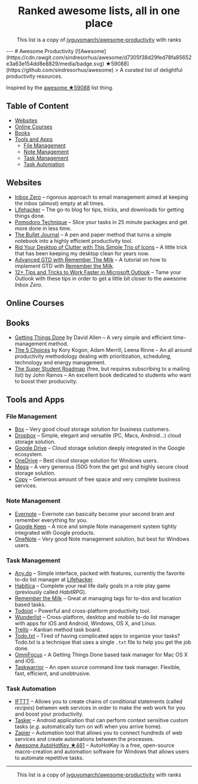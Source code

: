 <h1 align="center">
Ranked awesome lists, all in one place
</h1>
<p align="center">
	This list is a copy of <a href="http://github.com/jyguyomarch/awesome-productivity">jyguyomarch/awesome-productivity</a> with ranks
</p>
---
# Awesome Productivity [![Awesome](https://cdn.rawgit.com/sindresorhus/awesome/d7305f38d29fed78fa85652e3a63e154dd8e8829/media/badge.svg) ★59088](https://github.com/sindresorhus/awesome)
> A curated list of delightful productivity resources.

Inspired by the [awesome ★59088](https://github.com/sindresorhus/awesome) list thing.

## Table of Content

- [Websites](#websites)
- [Online Courses](#online-courses)
- [Books](#books)
- [Tools and Apps](#tools-and-apps)
  - [File Management](#file-management)
  - [Note Management](#note-management)
  - [Task Management](#task-management)
  - [Task Automation](#task-automation)

## Websites
- [Inbox Zero](http://www.43folders.com/izero) – rigorous approach to email management aimed at keeping the inbox (almost) empty at all times.
- [Lifehacker](http://lifehacker.com/) – The go-to blog for tips, tricks, and downloads for getting things done.
- [Pomodoro Technique](http://pomodorotechnique.com/) – Slice your tasks in 25 minute packages and get more done in less time.
- [The Bullet Journal](http://bulletjournal.com/) – A pen and paper method that turns a simple notebook into a highly efficient productivity tool.
- [Rid Your Desktop of Clutter with This Simple Trio of Icons](http://lifehacker.com/5901487/rid-your-desktop-of-clutter-with-this-simple-trio-of-icons) – A little trick that has been keeping my desktop clean for years now.
- [Advanced GTD with Remember The Milk](http://blog.rememberthemilk.com/post/116665489183/guest-post-advanced-gtd-with-remember-the-milk) – A tutorial on how to implement GTD with [Remember the Milk](https://www.rememberthemilk.com).
- [12+ Tips and Tricks to Work Faster in Microsoft Outlook](http://lifehacker.com/12-tips-and-tricks-to-work-faster-in-microsoft-outlook-1540483009) – Tame your Outlook with these tips in order to get a little bit closer to the awesome _Inbox Zero_.

## Online Courses

## Books

- [Getting Things Done](https://gettingthingsdone.com/store/product.php?productid=17035&cat=3&page) by David Allen – A very simple and efficient time-management method.
- [The 5 Choices](http://books.simonandschuster.ca/The-5-Choices/Kory-Kogon/9781476711713) by Kory Kogon, Adam Merrill, Leena Rinne – An all around productivity methodology dealing with prioritization, scheduling, technology and energy management.
- [The Super Student Roadmap](http://thestudentpower.com/subscribe/) (free, but requires subscribing to a mailing list) by John Ramos – An excellent book dedicated to students who want to boost their producivity.

## Tools and Apps

### File Management

- [Box](https://www.box.com) – Very good cloud storage solution for business customers.
- [Dropbox](https://www.dropbox.com) – Simple, elegant and versatile (PC, Macs, Android...) cloud storage solution.
- [Google Drive](https://www.google.ca/drive/) – Cloud storage solution deeply integrated in the Google ecosystem.
- [OneDrive](https://onedrive.live.com) – Best cloud storage solution for Windows users.
- [Mega](https://mega.nz/) – A very generous (50G from the get go) and highly secure cloud storage solution.
- [Copy](https://www.copy.com) – Generous amount of free space and very complete business services.

### Note Management

- [Evernote](https://evernote.com/) – Evernote can basically become your second brain and remember everything for you.
- [Google Keep](http://www.google.com/keep/) – A nice and simple Note management system tightly integrated with Google products.
- [OneNote](https://www.onenote.com/) – Very good Note management solution, but best for Windows users.

### Task Management

- [Any.do](http://www.any.do/) – Simple interface, packed with features, currently the favorite to-do list manager at [Lifehacker](http://lifehacker.com/5924093/five-best-to-do-list-managers).
- [Habitica](https://habitica.com) – Complete your real life daily goals in a role play game (previously called _HabitRPG_).
- [Remember the Milk](https://www.rememberthemilk.com) – Great at managing tags for to-dos and location based tasks.
- [Todoist](https://todoist.com/) – Powerful and cross-platform productivity tool.
- [Wunderlist](https://www.wunderlist.com/) – Cross-platform, desktop and mobile to-do list manager with apps for iOS and Android, Windows, OS X, and Linux.
- [Trello](https://trello.com) – Kanban method task board.
- [Todo.txt](http://todotxt.com/) – Tired of having complicated apps to organize your tasks? Todo.txt is a technique that uses a single `.txt` file to help you get the job done.
- [OmniFocus](https://www.omnigroup.com/omnifocus) – A Getting Things Done based task manager for Mac OS X and iOS.
- [Taskwarrior](http://taskwarrior.org/) – An open source command line task manager. Flexible, fast, efficient, and unobtrusive.

### Task Automation
 - [IFTTT](https://ifttt.com) – Allows you to create chains of conditional statements (called _recipes_) between web services in order to make the web work for you and boost your productivity.
 - [Tasker](http://tasker.dinglisch.net/) – Android application that can perform context sensitive custom tasks (_e.g._ automatically turn on wifi when you arrive home).
 - [Zapier](https://zapier.com/) – Automation tool that allows you to connect hundreds of web services and create automations between the processes.
 - [Awesome AutoHotKey ★461](https://github.com/ahkscript/awesome-AutoHotkey) – AutoHotKey is a free, open-source macro-creation and automation software for Windows that allows users to automate repetitive tasks.
---
<p align="center">
	This list is a copy of <a href="http://github.com/jyguyomarch/awesome-productivity">jyguyomarch/awesome-productivity</a> with ranks
</p>

<script>
  (function(i,s,o,g,r,a,m){i['GoogleAnalyticsObject']=r;i[r]=i[r]||function(){
  (i[r].q=i[r].q||[]).push(arguments)},i[r].l=1*new Date();a=s.createElement(o),
  m=s.getElementsByTagName(o)[0];a.async=1;a.src=g;m.parentNode.insertBefore(a,m)
  })(window,document,'script','https://www.google-analytics.com/analytics.js','ga');

  ga('create', 'UA-100705027-1', 'auto');
  ga('send', 'pageview');

</script>
